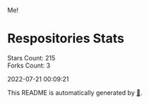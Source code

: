 Me!

# Respositories Stats
Stars Count: 215  
Forks Count: 3

2022-07-21 00:09:21  

This README is automatically generated by [🐰](https://github.com/rnitta/rnitta).
